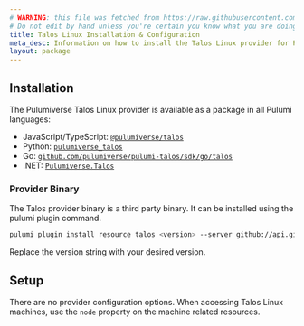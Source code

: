 ```yaml
---
# WARNING: this file was fetched from https://raw.githubusercontent.com/pulumiverse/pulumi-talos/v0.4.1/docs/installation-configuration.md
# Do not edit by hand unless you're certain you know what you are doing!
title: Talos Linux Installation & Configuration
meta_desc: Information on how to install the Talos Linux provider for Pulumi.
layout: package
---
```


## Installation

The Pulumiverse Talos Linux provider is available as a package in all Pulumi languages:

* JavaScript/TypeScript: [`@pulumiverse/talos`](https://www.npmjs.com/package/@pulumiverse/talos)
* Python: [`pulumiverse_talos`](https://pypi.org/project/pulumiverse-talos/)
* Go: [`github.com/pulumiverse/pulumi-talos/sdk/go/talos`](https://pkg.go.dev/github.com/pulumiverse/pulumi-talos/sdk/go)
* .NET: [`Pulumiverse.Talos`](https://www.nuget.org/packages/Pulumiverse.Talos)

### Provider Binary

The Talos provider binary is a third party binary. It can be installed using the pulumi plugin command.

```bash
pulumi plugin install resource talos <version> --server github://api.github.com/pulumiverse
```

Replace the version string with your desired version.

## Setup

There are no provider configuration options. When accessing Talos Linux machines, use the `node` property on the machine related resources.
